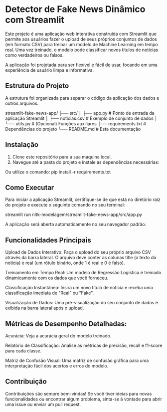 # Detector de Fake News Dinâmico com Streamlit

Este projeto é uma aplicação web interativa construída com Streamlit que permite aos usuários fazer o upload de seus próprios conjuntos de dados (em formato CSV) para treinar um modelo de Machine Learning em tempo real. Uma vez treinado, o modelo pode classificar novos títulos de notícias como verdadeiros ou falsos.

A aplicação foi projetada para ser flexível e fácil de usar, focando em uma experiência de usuário limpa e informativa.

## Estrutura do Projeto

A estrutura foi organizada para separar o código da aplicação dos dados e outros arquivos.

streamlit-fake-news-app/
├── src/
│   ├── app.py              # Ponto de entrada da aplicação Streamlit
│   ├── noticias.csv        # Exemplo de conjunto de dados
│   └── utils.py            # (Opcional) Funções auxiliares
├── requirements.txt        # Dependências do projeto
└── README.md               # Esta documentação

## Instalação

1.  Clone este repositório para a sua máquina local.
2.  Navegue até a pasta do projeto e instale as dependências necessárias:

Ou utilize o comando: pip install -r requirements.txt

## Como Executar 

Para iniciar a aplicação Streamlit, certifique-se de que está no diretório raiz do projeto e execute o seguinte comando no seu terminal:

streamlit run nltk-modelagem/streamlit-fake-news-app/src/app.py

A aplicação será aberta automaticamente no seu navegador padrão.

## Funcionalidades Principais

Upload de Dados Interativo: Faça o upload do seu próprio arquivo CSV através da barra lateral. O arquivo deve conter as colunas title (o texto da notícia) e real (um rótulo binário, onde 1 é real e 0 é falso).

Treinamento em Tempo Real: Um modelo de Regressão Logística é treinado dinamicamente com os dados que você forneceu.

Classificação Instantânea: Insira um novo título de notícia e receba uma classificação imediata de "Real" ou "Fake".

Visualização de Dados: Uma pré-visualização do seu conjunto de dados é exibida na barra lateral após o upload.

## Métricas de Desempenho Detalhadas:

Acurácia: Veja a acurácia geral do modelo treinado.

Relatório de Classificação: Analise as métricas de precisão, recall e f1-score para cada classe.

Matriz de Confusão Visual: Uma matriz de confusão gráfica para uma interpretação fácil dos acertos e erros do modelo.

## Contribuição

Contribuições são sempre bem-vindas! Se você tiver ideias para novas funcionalidades ou encontrar algum problema, sinta-se à vontade para abrir uma issue ou enviar um pull request.